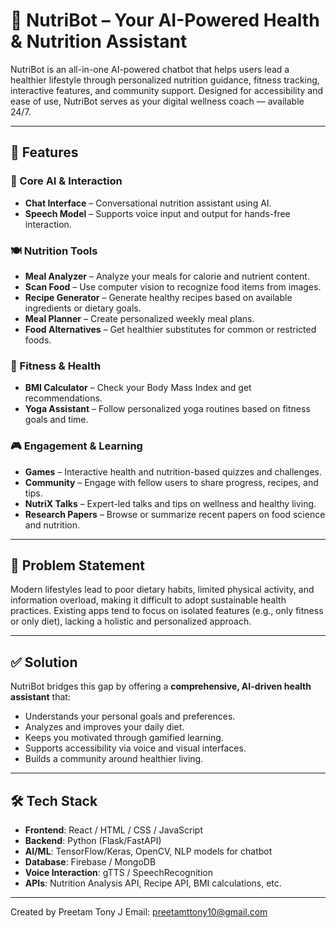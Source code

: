 # 🤖 NutriBot – Your AI-Powered Health & Nutrition Assistant

NutriBot is an all-in-one AI-powered chatbot that helps users lead a healthier lifestyle through personalized nutrition guidance, fitness tracking, interactive features, and community support. Designed for accessibility and ease of use, NutriBot serves as your digital wellness coach — available 24/7.

---

## 🚀 Features

### 🧠 Core AI & Interaction
- **Chat Interface** – Conversational nutrition assistant using AI.
- **Speech Model** – Supports voice input and output for hands-free interaction.

### 🍽️ Nutrition Tools
- **Meal Analyzer** – Analyze your meals for calorie and nutrient content.
- **Scan Food** – Use computer vision to recognize food items from images.
- **Recipe Generator** – Generate healthy recipes based on available ingredients or dietary goals.
- **Meal Planner** – Create personalized weekly meal plans.
- **Food Alternatives** – Get healthier substitutes for common or restricted foods.

### 🧮 Fitness & Health
- **BMI Calculator** – Check your Body Mass Index and get recommendations.
- **Yoga Assistant** – Follow personalized yoga routines based on fitness goals and time.

### 🎮 Engagement & Learning
- **Games** – Interactive health and nutrition-based quizzes and challenges.
- **Community** – Engage with fellow users to share progress, recipes, and tips.
- **NutriX Talks** – Expert-led talks and tips on wellness and healthy living.
- **Research Papers** – Browse or summarize recent papers on food science and nutrition.

---

## 📌 Problem Statement

Modern lifestyles lead to poor dietary habits, limited physical activity, and information overload, making it difficult to adopt sustainable health practices. Existing apps tend to focus on isolated features (e.g., only fitness or only diet), lacking a holistic and personalized approach.

---

## ✅ Solution

NutriBot bridges this gap by offering a **comprehensive, AI-driven health assistant** that:
- Understands your personal goals and preferences.
- Analyzes and improves your daily diet.
- Keeps you motivated through gamified learning.
- Supports accessibility via voice and visual interfaces.
- Builds a community around healthier living.

---

## 🛠️ Tech Stack

- **Frontend**: React / HTML / CSS / JavaScript
- **Backend**: Python (Flask/FastAPI)
- **AI/ML**: TensorFlow/Keras, OpenCV, NLP models for chatbot
- **Database**: Firebase / MongoDB
- **Voice Interaction**: gTTS / SpeechRecognition
- **APIs**: Nutrition Analysis API, Recipe API, BMI calculations, etc.

---

Created by Preetam Tony J
Email: preetamttony10@gmail.com
